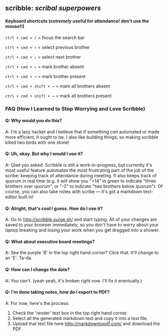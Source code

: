 ## scribble: *scribal superpowers*

#### Keyboard shortcuts (*extremely* useful for attendance! don't use the mouse!!)


`ctrl + cmd + /` =  focus the search bar

`ctrl + cmd + ↑` = select previous brother

`ctrl + cmd + ↓` = select next brother

`ctrl + cmd + ←` = mark brother absent

`ctrl + cmd + →` = mark brother present

`ctrl + cmd + shift + ←` = mark all brothers absent

`ctrl + cmd + shift + →` = mark all brothers present


### FAQ (How I Learned to Stop Worrying and Love Scribble)

#### Q: Why would you do this?

A: I'm a lazy hacker and I believe that if something _can_ automated or made more efficient, it ought to be. I also like building things, so making scribble killed two birds with one stone!

#### Q: Uh, okay. But why I would I use it?

A: Glad you asked. Scribble is still a work-in-progress, but currently it's most useful feature automates the most frustrating part of the job of the scribe: keeping track of attendance during meeting. It also keeps track of quorum in real time (e.g. it will show you "+14" in green to indicate "three brothers over quorum", or "-2" to indicate "two brothers below quorum"). Of course, you can also take notes with scribe — it's got a markdown text-editor built in!

#### Q: Alright, that's cool I guess. How do I use it?

A: Go to http://scribble.surge.sh/ and start typing. All of your changes are saved to your browser immediately, so you don't have to worry about your laptop breaking and losing your work when you get dragged into a shower.

#### Q: What about executive board meetings?

A: See the purple 'B' in the top right hand corner? Click that. It'll change to an 'E'. Ta-da.

#### Q: How can I change the date?

A: You can't. (yeah yeah, it's broken right now. I'll fix it eventually.)

#### Q: I'm done taking notes, how do I export to PDF?

A: For now, here's the process:

1. Check the 'render' text box in the top right hand corner.
2. Select all the generated markdown text and copy it into a text file.
3. Upload that text file here http://markdowntopdf.com/ and download the PDF.
